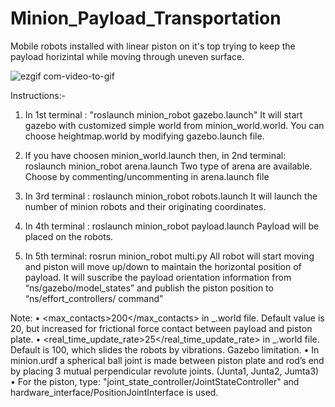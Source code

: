 # Minion_Payload_Transportation
Mobile robots installed with linear piston on it's top trying to keep the payload horizintal while moving through uneven surface. 

![ezgif com-video-to-gif](https://user-images.githubusercontent.com/31062159/75655170-4f5c2280-5c87-11ea-8664-3cce4e6768b7.gif)

Instructions:-
1. In 1st terminal : "roslaunch minion_robot gazebo.launch"
	It will start gazebo with customized simple world from minion_world.world. You can choose heightmap.world by modifying gazebo.launch file.
  
2. If you have choosen minion_world.launch then, in 2nd terminal: roslaunch minion_robot arena.launch
	Two type of arena are available. Choose by commenting/uncommenting in arena.launch file
  
3. In 3rd  terminal : roslaunch minion_robot robots.launch
	It will launch the number of minion robots and their originating coordinates.
  
4. In 4th   terminal : roslaunch minion_robot payload.launch
	Payload will be placed on the robots.
  
5. In 5th terminal: rosrun minion_robot multi.py
	All robot will start moving and piston will move up/down to maintain the 	horizontal position 	of payload. It will suscribe the payload orientation 	information from 	“ns/gazebo/model_states” and  publish the piston position 	to “ns/effort_controllers/	command” 
  
 Note: 
    • <max_contacts>200</max_contacts> in _.world file. Default value is 20, but increased for frictional force contact between payload and piston plate.
    • <real_time_update_rate>25</real_time_update_rate> in _.world file. Default is 100, which slides the robots by vibrations. Gazebo limitation.
    • In minion.urdf a spherical ball joint is made between piston plate and rod’s end by placing 3 mutual perpendicular revolute joints. (Junta1, Junta2, Jumta3)
    • For the piston, type: "joint_state_controller/JointStateController" and <hardwareInterface>hardware_interface/PositionJointInterface</hardwareInterface>  is used.
